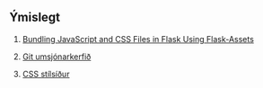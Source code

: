 ## Ýmislegt

1. [Bundling JavaScript and CSS Files in Flask Using Flask-Assets](https://www.youtube.com/watch?v=HYO6GNOJMmQ&list=PLXmMXHVSvS-ABlT4k4eS3YPJSnPUozw04&index=6)

1. [Git umsjónarkerfið](Git.md)
1. [CSS stílsíður](CSS.md)